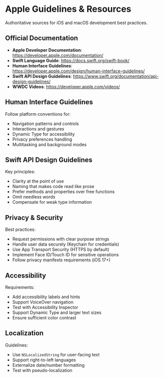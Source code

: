 # Apple Guidelines & Resources

Authoritative sources for iOS and macOS development best practices.

## Official Documentation

- **Apple Developer Documentation**: https://developer.apple.com/documentation/
- **Swift Language Guide**: https://docs.swift.org/swift-book/
- **Human Interface Guidelines**: https://developer.apple.com/design/human-interface-guidelines/
- **Swift API Design Guidelines**: https://www.swift.org/documentation/api-design-guidelines/
- **WWDC Videos**: https://developer.apple.com/videos/

## Human Interface Guidelines

Follow platform conventions for:
- Navigation patterns and controls
- Interactions and gestures
- Dynamic Type for accessibility
- Privacy preferences handling
- Multitasking and background modes

## Swift API Design Guidelines

Key principles:
- Clarity at the point of use
- Naming that makes code read like prose
- Prefer methods and properties over free functions
- Omit needless words
- Compensate for weak type information

## Privacy & Security

Best practices:
- Request permissions with clear purpose strings
- Handle user data securely (Keychain for credentials)
- Use App Transport Security (HTTPS by default)
- Implement Face ID/Touch ID for sensitive operations
- Follow privacy manifests requirements (iOS 17+)

## Accessibility

Requirements:
- Add accessibility labels and hints
- Support VoiceOver navigation
- Test with Accessibility Inspector
- Support Dynamic Type and larger text sizes
- Ensure sufficient color contrast

## Localization

Guidelines:
- Use `NSLocalizedString` for user-facing text
- Support right-to-left languages
- Externalize date/number formatting
- Test with pseudo-localization

